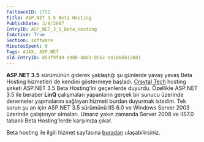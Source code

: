 ```yaml
---
FallbackID: 1752
Title: ASP.NET 3.5 Beta Hosting
PublishDate: 3/8/2007
EntryID: ASP_NET_3_5_Beta_Hosting
IsActive: True
Section: software
MinutesSpent: 0
Tags: AJAX, ASP.NET
old.EntryID: d53f9f49-a98b-48d3-856c-ea1806b12b01
---
```

**ASP.NET 3.5** sürümünün giderek yaklaştığı şu günlerde yavaş yavaş
Beta Hosting hizmetleri de kendini göstermeye başladı. [Crsytal
Tech](http://www.crystaltech.com/) hosting şirketi ASP.NET 3.5 Beta
Hosting'ini geçenlerde duyurdu. Özellikle ASP.NET 3.5 ile beraber
**LinQ** çalışmaları yapanların gerçek bir sunucu üzerinde denemeler
yapmalarını sağlayan hizmeti burdan duyurmak istedim. Tek sorun şu an
için ASP.NET 3.5 sürümünü IIS 6.0 ve Windows Server 2003 üzerinde
çalıştırıyor olmaları. Umarız yakın zamanda Server 2008 ve IIS7.0
tabanlı Beta Hosting'lerde karşımıza çıkar.

Beta hosting ile ilgili hizmet sayfasına
[buradan](http://www.crystaltech.com/dotnet35.aspx) ulaşabilirsiniz.


